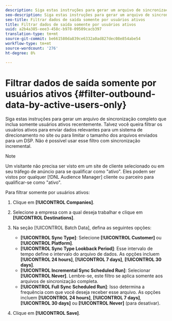 ```yaml
---
description: Siga estas instruções para gerar um arquivo de sincronização completo que inclua somente usuários ativos recentemente. Talvez você queira filtrar os usuários ativos para enviar dados relevantes para um sistema de direcionamento no site ou para limitar o tamanho dos arquivos enviados para um DSP. Não é possível usar esse filtro com sincronização incremental.
seo-description: Siga estas instruções para gerar um arquivo de sincronização completo que inclua somente usuários ativos recentemente. Talvez você queira filtrar os usuários ativos para enviar dados relevantes para um sistema de direcionamento no site ou para limitar o tamanho dos arquivos enviados para um DSP. Não é possível usar esse filtro com sincronização incremental.
seo-title: Filtrar dados de saída somente por usuários ativos
title: Filtrar dados de saída somente por usuários ativos
uuid: a2b4a385-eee3-458c-b978-09509cacb397
translation-type: tm+mt
source-git-commit: be661580da839ce6332a0ad827dec08e854abe54
workflow-type: tm+mt
source-wordcount: '276'
ht-degree: 8%

---
```



# Filtrar dados de saída somente por usuários ativos {#filter-outbound-data-by-active-users-only}

Siga estas instruções para gerar um arquivo de sincronização completo que inclua somente usuários ativos recentemente. Talvez você queira filtrar os usuários ativos para enviar dados relevantes para um sistema de direcionamento no site ou para limitar o tamanho dos arquivos enviados para um DSP. Não é possível usar esse filtro com sincronização incremental.

>[!NOTE]
>
>Um visitante não precisa ser visto em um site de cliente selecionado ou em seu tráfego de anúncio para se qualificar como &quot;ativo&quot;. Eles podem ser vistos por qualquer [!DNL Audience Manager] cliente ou parceiro para qualificar-se como &quot;ativo&quot;.

Para filtrar somente por usuários ativos:

1. Clique em **[!UICONTROL Companies]**.
1. Selecione a empresa com a qual deseja trabalhar e clique em **[!UICONTROL Destinations]**.
1. Na seção [!UICONTROL Batch Data], defina as seguintes opções:

   * **[!UICONTROL Sync Type]**: Selecione  **[!UICONTROL Customer]** ou  **[!UICONTROL Platform]**.
   * **[!UICONTROL Sync Type Lookback Period]**: Esse intervalo de tempo define o intervalo do arquivo de dados. As opções incluem **[!UICONTROL 24 hours]**, **[!UICONTROL 7 days]**, **[!UICONTROL 30 days]**.
   * **[!UICONTROL Incremental Sync Scheduled Run]**: Selecionar **[!UICONTROL Never]**. Lembre-se, este filtro se aplica somente aos arquivos de sincronização completa.
   * **[!UICONTROL Full Sync Scheduled Run]**: Isso determina a frequência com que você deseja receber esse arquivo. As opções incluem **[!UICONTROL 24 hours]**, **[!UICONTROL 7 days]**, **[!UICONTROL 30 days]** ou **[!UICONTROL Never]** (para desativar).

1. Clique em **[!UICONTROL Save]**.
